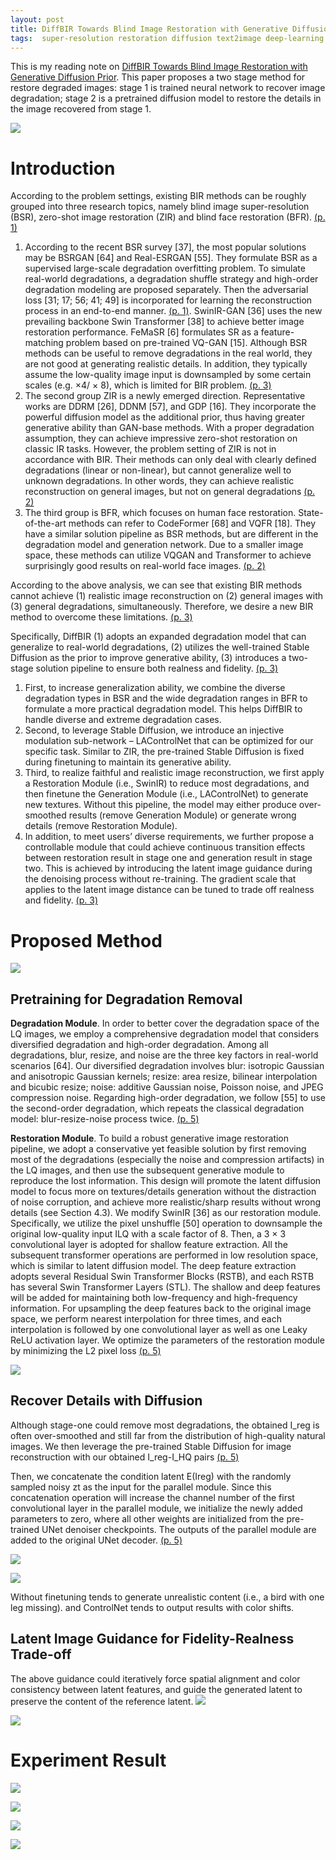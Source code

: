 ```yaml
---
layout: post
title: DiffBIR Towards Blind Image Restoration with Generative Diffusion Prior
tags:  super-resolution restoration diffusion text2image deep-learning image2image
---
```


This is my reading note on [DiffBIR Towards Blind Image Restoration with Generative Diffusion Prior](https://github.com/XPixelGroup/DiffBIR). This paper proposes a two stage method for restore degraded images: stage 1 is trained neural network to recover image degradation; stage 2 is a pretrained diffusion model to restore the details in the image recovered from stage 1.

![](https://raw.githubusercontent.com/zhangtemplar/zhangtemplar.github.io/master/uPic/linDiffBIRBlindImage2023-2-x103-y222.png) 

# Introduction
According to the problem settings, existing BIR methods can be roughly grouped into three research topics, namely blind image super-resolution (BSR), zero-shot image restoration (ZIR) and blind face restoration (BFR). [(p. 1)](zotero://open-pdf/library/items/P22WIAGB?page=1&annotation=3JQRABL6)
1. According to the recent BSR survey [37], the most popular solutions may be BSRGAN [64] and Real-ESRGAN [55]. They formulate BSR as a supervised large-scale degradation overfitting problem. To simulate real-world degradations, a degradation shuffle strategy and high-order degradation modeling are proposed separately. Then the adversarial loss [31; 17; 56; 41; 49] is incorporated for learning the reconstruction process in an end-to-end manner. [(p. 1)](zotero://open-pdf/library/items/P22WIAGB?page=1&annotation=3YZDVTJA). SwinIR-GAN [36] uses the new prevailing backbone Swin Transformer [38] to achieve better image restoration performance. FeMaSR [6] formulates SR as a feature-matching problem based on pre-trained VQ-GAN [15]. Although BSR methods can be useful to remove degradations in the real world, they are not good at generating realistic details. In addition, they typically assume the low-quality image input is downsampled by some certain scales (e.g. ×4/ × 8), which is limited for BIR problem. [(p. 3)](zotero://open-pdf/library/items/P22WIAGB?page=3&annotation=A8V62VDG)
2. The second group ZIR is a newly emerged direction.  Representative works are DDRM [26], DDNM [57], and GDP [16]. They incorporate the powerful diffusion model as the additional prior, thus having greater generative ability than GAN-base methods. With a proper degradation assumption, they can achieve impressive zero-shot restoration on classic IR tasks. However, the problem setting of ZIR is not in accordance with BIR. Their methods can only deal with clearly defined degradations (linear or non-linear), but cannot generalize well to unknown degradations. In other words, they can achieve realistic reconstruction on general images, but not on general degradations [(p. 2)](zotero://open-pdf/library/items/P22WIAGB?page=2&annotation=BPLV7IDZ)
3. The third group is BFR, which focuses on human face restoration. State-of-the-art methods can refer to CodeFormer [68] and VQFR [18]. They have a similar solution pipeline as BSR methods, but are different in the degradation model and generation network. Due to a smaller image space, these methods can utilize VQGAN and Transformer to achieve surprisingly good results on real-world face images. [(p. 2)](zotero://open-pdf/library/items/P22WIAGB?page=2&annotation=WRJFPA4M)

According to the above analysis, we can see that existing BIR methods cannot achieve (1) realistic image reconstruction on (2) general images with (3) general degradations, simultaneously. Therefore, we desire a new BIR method to overcome these limitations. [(p. 3)](zotero://open-pdf/library/items/P22WIAGB?page=3&annotation=CNBTJZC6)

Specifically, DiffBIR (1) adopts an expanded degradation model that can generalize to real-world degradations, (2) utilizes the well-trained Stable Diffusion as the prior to improve generative ability, (3) introduces a two-stage solution pipeline to ensure both realness and fidelity. [(p. 3)](zotero://open-pdf/library/items/P22WIAGB?page=3&annotation=C8XCETYH)
1. First, to increase generalization ability, we combine the diverse degradation types in BSR and the wide degradation ranges in BFR to formulate a more practical degradation model. This helps DiffBIR to handle diverse and extreme degradation cases. 
2. Second, to leverage Stable Diffusion, we introduce an injective modulation sub-network – LAControlNet that can be optimized for our specific task. Similar to ZIR, the pre-trained Stable Diffusion is fixed during finetuning to maintain its generative ability. 
3. Third, to realize faithful and realistic image reconstruction, we first apply a Restoration Module (i.e., SwinIR) to reduce most degradations, and then finetune the Generation Module (i.e., LAControlNet) to generate new textures. Without this pipeline, the model may either produce over-smoothed results (remove Generation Module) or generate wrong details (remove Restoration Module). 
4. In addition, to meet users’ diverse requirements, we further propose a controllable module that could achieve continuous transition effects between restoration result in stage one and generation result in stage two. This is achieved by introducing the latent image guidance during the denoising process without re-training. The gradient scale that applies to the latent image distance can be tuned to trade off realness and fidelity. [(p. 3)](zotero://open-pdf/library/items/P22WIAGB?page=3&annotation=9B65LGZB)

# Proposed Method
![](https://raw.githubusercontent.com/zhangtemplar/zhangtemplar.github.io/master/uPic/linDiffBIRBlindImage2023-4-x103-y197.png) 

## Pretraining for Degradation Removal
**Degradation Module**. In order to better cover the degradation space of the LQ images, we employ a comprehensive degradation model that considers diversified degradation and high-order degradation. Among all degradations, blur, resize, and noise are the three key factors in real-world scenarios [64]. Our diversified degradation involves blur: isotropic Gaussian and anisotropic Gaussian kernels; resize: area resize, bilinear interpolation and bicubic resize; noise: additive Gaussian noise, Poisson noise, and JPEG compression noise. Regarding high-order degradation, we follow [55] to use the second-order degradation, which repeats the classical degradation model: blur-resize-noise process twice. [(p. 5)](zotero://open-pdf/library/items/P22WIAGB?page=5&annotation=VJGNU5G8)

**Restoration Module**. To build a robust generative image restoration pipeline, we adopt a conservative yet feasible solution by first removing most of the degradations (especially the noise and compression artifacts) in the LQ images, and then use the subsequent generative module to reproduce the lost information. This design will promote the latent diffusion model to focus more on textures/details generation without the distraction of noise corruption, and achieve more realistic/sharp results without wrong details (see Section 4.3). We modify SwinIR [36] as our restoration module. Specifically, we utilize the pixel unshuffle [50] operation to downsample the original low-quality input ILQ with a scale factor of 8. Then, a 3 × 3 convolutional layer is adopted for shallow feature extraction. All the subsequent transformer operations are performed in low resolution space, which is similar to latent diffusion model. The deep feature extraction adopts several Residual Swin Transformer Blocks (RSTB), and each RSTB has several Swin Transformer Layers (STL). The shallow and deep features will be added for maintaining both low-frequency and high-frequency information. For upsampling the deep features back to the original image space, we perform nearest interpolation for three times, and each interpolation is followed by one convolutional layer as well as one Leaky ReLU activation layer. We optimize the parameters of the restoration module by minimizing the L2 pixel loss [(p. 5)](zotero://open-pdf/library/items/P22WIAGB?page=5&annotation=NPV9FGFI)

![](https://raw.githubusercontent.com/zhangtemplar/zhangtemplar.github.io/master/uPic/linDiffBIRBlindImage2023-10-x134-y214.png) 

## Recover Details with Diffusion
Although stage-one could remove most degradations, the obtained I_reg is often over-smoothed and still far from the distribution of high-quality natural images. We then leverage the pre-trained Stable Diffusion for image reconstruction with our obtained I_reg-I_HQ pairs [(p. 5)](zotero://open-pdf/library/items/P22WIAGB?page=5&annotation=S9L9QH4W)

Then, we concatenate the condition latent E(Ireg) with the randomly sampled noisy zt as the input for the parallel module. Since this concatenation operation will increase the channel number of the first convolutional layer in the parallel module, we initialize the newly added parameters to zero, where all other weights are initialized from the pre-trained UNet denoiser checkpoints. The outputs of the parallel module are added to the original UNet decoder. [(p. 5)](zotero://open-pdf/library/items/P22WIAGB?page=5&annotation=CTAQ9ID3)

![](https://raw.githubusercontent.com/zhangtemplar/zhangtemplar.github.io/master/uPic/linDiffBIRBlindImage2023-6-x188-y670.png) 

![](https://raw.githubusercontent.com/zhangtemplar/zhangtemplar.github.io/master/uPic/linDiffBIRBlindImage2023-10-x101-y285.png) 

Without finetuning tends to generate unrealistic content (i.e., a bird with one leg missing). and ControlNet tends to output results with color shifts.

## Latent Image Guidance for Fidelity-Realness Trade-off
The above guidance could iteratively force spatial alignment and color consistency between latent features, and guide the generated latent to preserve the content of the reference latent.
![](https://raw.githubusercontent.com/zhangtemplar/zhangtemplar.github.io/master/uPic/linDiffBIRBlindImage2023-6-x99-y67.png) 

![](https://raw.githubusercontent.com/zhangtemplar/zhangtemplar.github.io/master/uPic/linDiffBIRBlindImage2023-11-x102-y312.png)

# Experiment Result
![](https://raw.githubusercontent.com/zhangtemplar/zhangtemplar.github.io/master/uPic/linDiffBIRBlindImage2023-7-x100-y124.png) 

![](https://raw.githubusercontent.com/zhangtemplar/zhangtemplar.github.io/master/uPic/linDiffBIRBlindImage2023-8-x106-y378.png) 

![](https://raw.githubusercontent.com/zhangtemplar/zhangtemplar.github.io/master/uPic/linDiffBIRBlindImage2023-9-x105-y349.png) 

![](https://raw.githubusercontent.com/zhangtemplar/zhangtemplar.github.io/master/uPic/linDiffBIRBlindImage2023-10-x97-y588.png) 

